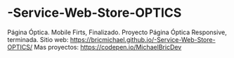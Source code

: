 # -Service-Web-Store-OPTICS
Página Óptica. Mobile Firts, Finalizado.
Proyecto Página Óptica Responsive, terminada.
Sitio web: https://bricmichael.github.io/-Service-Web-Store-OPTICS/
Mas proyectos: https://codepen.io/MichaelBricDev
